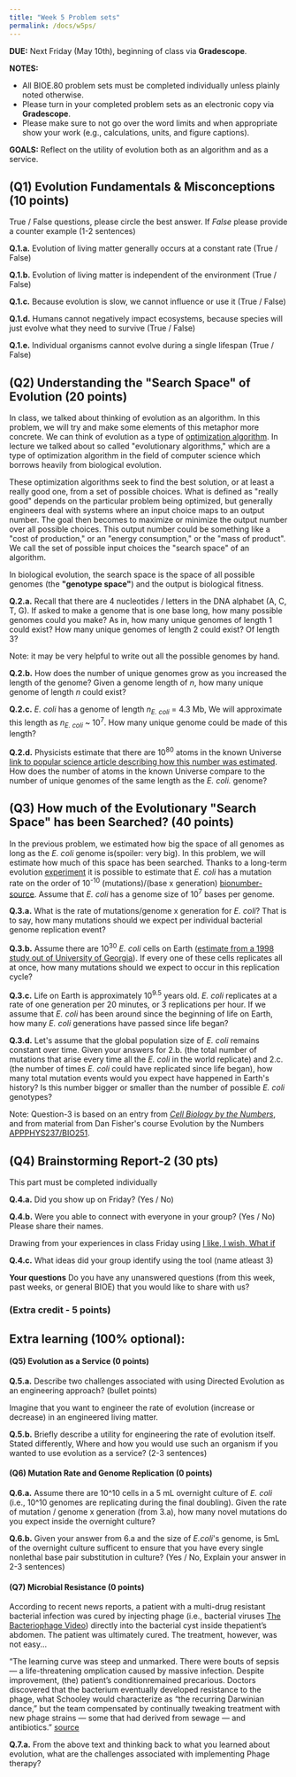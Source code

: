 ```yaml
---
title: "Week 5 Problem sets"
permalink: /docs/w5ps/
---
```

**DUE:** Next Friday (May 10th), beginning of class via **Gradescope**.

**NOTES:**
  - All BIOE.80 problem sets must be completed individually unless plainly noted otherwise.
  - Please turn in your completed problem sets as an electronic copy via **Gradescope**.
  - Please make sure to not go over the word limits and when appropriate show your work (e.g., calculations, units, and figure captions).

**GOALS:** Reflect on the utility of evolution both as an algorithm and as a service.


## (Q1) Evolution Fundamentals & Misconceptions (10 points)

True / False questions, please circle the best answer.  If *False* please provide a counter example (1-2 sentences)

**Q.1.a.** Evolution of living matter generally occurs at a constant rate (True /  False)

**Q.1.b.** Evolution of living matter is independent of the environment (True /  False)

**Q.1.c.** Because evolution is slow, we cannot influence or use it (True /  False)

**Q.1.d.** Humans cannot negatively impact ecosystems, because species will just evolve what they need to survive
(True /  False)

**Q.1.e.** Individual organisms cannot evolve during a single lifespan (True /  False)

## (Q2) Understanding the "Search Space" of Evolution (20 points)

In class, we talked about thinking of evolution as an algorithm. In this problem, we will try and make some elements of this metaphor more concrete. We can think of evolution as a type of [optimization algorithm](https://en.wikipedia.org/wiki/Mathematical_optimization#Optimization_algorithms). In lecture we talked about so called "evolutionary algorithms," which are a type of optimization algorithm in the field of computer science which borrows heavily from biological evolution.

These optimization algorithms seek to find the best solution, or at least a really good one, from a set of possible choices. What is defined as "really good" depends on the particular problem being optimized, but generally engineers deal with systems where an input choice maps to an output number. The goal then becomes to maximize or minimize the output number over all possible choices. This output number could be something like a "cost of production," or an "energy consumption," or the "mass of product". We call the set of possible input choices the "search space" of an algorithm.

In biological evolution, the search space is the space of all possible genomes (the **"genotype space"**) and the output is biological fitness.

**Q.2.a.** Recall that there are 4 nucleotides / letters in the DNA alphabet (A, C, T, G). If asked to make a genome that is one base long, how many possible genomes could you make? As in, how many unique genomes of length 1 could exist? How many unique genomes of length 2 could exist? Of length 3?

Note: it may be very helpful to write out all the possible genomes by hand.

**Q.2.b.** How does the number of unique genomes grow as you increased the length of the genome? Given a genome length of _n_, how many unique genome of length _n_ could exist?

**Q.2.c.** _E. coli_ has a genome of length _n<sub>E. coli</sub>_ = 4.3 Mb, We will approximate this length as _n<sub>E. coli</sub>_ ~ 10<sup>7</sup>. How many unique genome could be made of this length?

**Q.2.d.** Physicists estimate that there are 10<sup>80</sup> atoms in the known Universe [link to popular science article describing how this number was estimated](https://www.universetoday.com/36302/atoms-in-the-universe/). How does the number of atoms in the known Universe compare to the number of unique genomes of the same length as the _E. coli._ genome?

## (Q3) How much of the Evolutionary "Search Space" has been Searched? (40 points)

In the previous problem, we estimated how big the space of all genomes as long as the _E. coli_ genome is(spoiler: very big). In this problem, we will estimate how much of this space has been searched. Thanks to a long-term evolution [experiment](http://myxo.css.msu.edu/) it is possible to estimate that *E. coli* has a mutation rate on the order of 10<sup>-10</sup> (mutations)/(base x generation) [bionumber-source](https://bionumbers.hms.harvard.edu/bionumber.aspx?&id=105813). Assume that *E. coli* has a genome size of 10<sup>7</sup> bases per genome.

**Q.3.a.**  What is the rate of mutations/genome x generation for *E. coli*? That is to say, how many mutations should we expect per individual bacterial genome replication event?

**Q.3.b.** Assume there are 10<sup>30</sup> _E. coli_ cells on Earth ([estimate from a 1998 study out of University of Georgia](https://www.pnas.org/content/95/12/6578)). If every one of these cells replicates all at once, how many mutations should we expect to occur in this replication cycle?

**Q.3.c.** Life on Earth is approximately 10<sup>9.5</sup> years old. _E. coli_ replicates at a rate of one generation per 20 minutes, or 3 replications per hour. If we assume that _E. coli_ has been around since the beginning of life on Earth, how many _E. coli_ generations have passed since life began?

**Q.3.d.** Let's assume that the global population size of _E. coli_ remains constant over time. Given your answers for 2.b. (the total number of mutations that arise every time all the _E. coli_ in the world replicate) and 2.c. (the number of times _E. coli_ could have replicated since life began), how many total mutation events would you expect have happened in Earth's history? Is this number bigger or smaller than the number of possible _E. coli_ genotypes?

Note: Question-3 is based on an entry from [*Cell Biology by the Numbers*](http://book.bionumbers.org/what-is-the-mutation-rate-during-genome-replication/), and from material from Dan Fisher's course Evolution by the Numbers [APPPHYS237/BIO251](https://explorecourses.stanford.edu/search?view=catalog&filter-coursestatus-Active=on&q=APPPHYS%20237:%20Evolution%20by%20the%20numbers&academicYear=20182019).

## (Q4) Brainstorming Report-2 (30 pts)

This part must be completed individually

**Q.4.a.**  Did you show up on Friday? (Yes / No)

**Q.4.b.**  Were you able to connect with everyone in your group? (Yes / No) Please share their names.

Drawing from your experiences in class Friday using [I like, I wish, What if](https://dschool-old.stanford.edu/wp-content/themes/dschool/method-cards/i-like-i-wish-what-if.pdf)

**Q.4.c.**  What ideas did your group identify using the tool (name atleast 3)

**Your questions**
Do you have any unanswered questions (from this week, past weeks, or general BIOE) that you would like to share with us?

### (Extra credit - 5 points)



## Extra learning (100% optional):

#### (Q5) Evolution as a Service (0 points)

**Q.5.a.** Describe two challenges associated with using Directed Evolution as an engineering approach? (bullet points)

Imagine that you want to engineer the rate of evolution (increase or decrease) in an engineered living matter.

**Q.5.b.** Briefly describe a utility for engineering the rate of evolution itself.
Stated differently, Where and how you would use such an organism if you wanted to use evolution as a service?
(2-3 sentences)

#### (Q6) Mutation Rate and Genome Replication (0 points)
**Q.6.a.** Assume there are 10^10  cells in a 5 mL overnight culture of *E. coli* (i.e., 10^10 genomes are replicating during the final doubling). Given the rate of mutation / genome x generation (from 3.a), how many novel mutations do you expect inside the overnight culture?

**Q.6.b.** Given your answer from 6.a and the size of *E.coli*'s genome, is 5mL of the overnight culture sufficent to ensure that you have every single nonlethal base pair substitution in culture? (Yes  / No, Explain your answer in 2-3 sentences)

####  (Q7) Microbial Resistance (0 points)
According to recent news reports, a patient with a multi-drug resistant bacterial infection was cured by injecting
phage (i.e., bacterial viruses [The Bacteriophage Video](https://www.youtube.com/watch?v=YI3tsmFsrOg)) directly into the bacterial cyst inside thepatient’s abdomen. The patient was ultimately cured. The treatment, however, was not easy...

“The learning curve was steep and unmarked. There were bouts of sepsis — a life-threatening omplication caused by massive infection. Despite improvement, (the) patient’s conditionremained precarious. Doctors discovered that the bacterium eventually developed resistance to the phage, what Schooley would characterize as “the recurring Darwinian dance,” but the team compensated by continually tweaking treatment with new phage strains — some that had derived from sewage — and antibiotics.” [source](https://health.ucsd.edu/news/releases/Pages/2017-04-25-novel-phage-therapy-saves-patient-with-multidrug-resistant-bacterial-infection.aspx)

**Q.7.a.** From the above text and thinking back to what you learned about evolution, what are the challenges associated with implementing Phage therapy?
